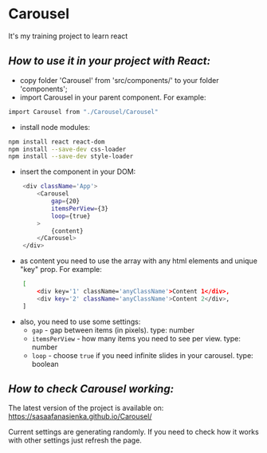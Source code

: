 # Carousel

It's my training project to learn react

## _How to use it in your project with React:_

- copy folder 'Carousel' from 'src/components/' to your folder 'components';
- import Carousel in your parent component. For example:
```sh
import Carousel from "./Carousel/Carousel"
```
- install node modules:
```sh
npm install react react-dom
npm install --save-dev css-loader
npm install --save-dev style-loader
```
- insert the component in your DOM:
```sh
    <div className='App'>
        <Carousel
            gap={20}
            itemsPerView={3}
            loop={true}
        >
            {content}
        </Carousel>
    </div>
```
- as content you need to use the array with any html elements and unique "key" prop. For example:
```sh
    [
        <div key='1' className='anyClassName'>Content 1</div>,
        <div key='2' className='anyClassName'>Content 2</div>,
    ]
```
- also, you need to use some settings:
    - `gap` - gap between items (in pixels). type: number  
    - `itemsPerView` - how many items you need to see per view. type: number  
    - `loop` - choose `true` if you need infinite slides in your carousel. type: boolean  

## _How to check Carousel working:_

The latest version of the project is available on:
https://sasaafanasienka.github.io/Carousel/

Current settings are generating randomly. 
If you need to check how it works with other settings just refresh the page.
